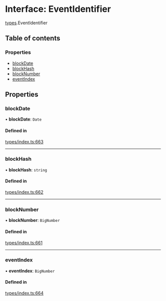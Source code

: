 # Interface: EventIdentifier

[types](../wiki/types).EventIdentifier

## Table of contents

### Properties

- [blockDate](../wiki/types.EventIdentifier#blockdate)
- [blockHash](../wiki/types.EventIdentifier#blockhash)
- [blockNumber](../wiki/types.EventIdentifier#blocknumber)
- [eventIndex](../wiki/types.EventIdentifier#eventindex)

## Properties

### blockDate

• **blockDate**: `Date`

#### Defined in

[types/index.ts:663](https://github.com/PolymathNetwork/polymesh-sdk/blob/31dfa0dc/src/types/index.ts#L663)

___

### blockHash

• **blockHash**: `string`

#### Defined in

[types/index.ts:662](https://github.com/PolymathNetwork/polymesh-sdk/blob/31dfa0dc/src/types/index.ts#L662)

___

### blockNumber

• **blockNumber**: `BigNumber`

#### Defined in

[types/index.ts:661](https://github.com/PolymathNetwork/polymesh-sdk/blob/31dfa0dc/src/types/index.ts#L661)

___

### eventIndex

• **eventIndex**: `BigNumber`

#### Defined in

[types/index.ts:664](https://github.com/PolymathNetwork/polymesh-sdk/blob/31dfa0dc/src/types/index.ts#L664)
